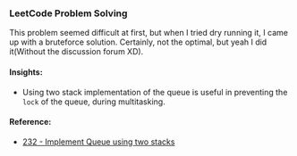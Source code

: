 ### LeetCode Problem Solving
This problem seemed difficult at first, but when I tried dry running it, I came up with a bruteforce solution. Certainly, not the optimal, but yeah I did it(Without the discussion forum XD).

#### Insights:
- Using two stack implementation of the queue is useful in preventing the `lock` of the queue, during multitasking.

#### Reference:
- [232 - Implement Queue using two stacks](https://github.com/wannabemrrobot/becoming-leet/tree/main/leetcode/stack/232-implement-queue-using-stacks)